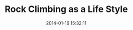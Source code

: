 ---
layout: redirect
title: "Rock Climbing as a Life Style"
date: 2014-01-16 15:32:11
category: rock_climbing
slug: rock-climbing-as-a-life-style
redirect_url: about/rock-climbing-as-a-lifestyle/
---